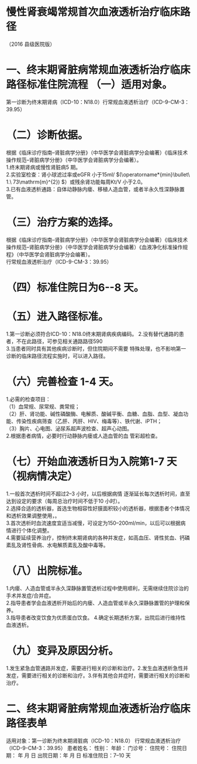 # 慢性肾衰竭常规首次血液透析治疗临床路径  
（2016 县级医院版）  
# 一、终末期肾脏病常规血液透析治疗临床路径标准住院流程 （一）适用对象。  
第一诊断为终末期肾病（ICD-10：N18.0）行常规血液透析治疗（ICD-9-CM-3：39.95）  
# （二）诊断依据。  
根据《临床诊疗指南–肾脏病学分册》（中华医学会肾脏病学分会编著）《临床技术操作规范–肾脏病学分册》（中华医学会肾脏病学分会编著）。  
1.终末期肾病或慢性肾脏病5 期。  
2.实验室检查：肾小球滤过率或eGFR 小于15ml/ $(\operatorname*{min}\bullet\ 1.\ 73\mathrm{m}^{2}) $）或残余肾功能每周Kt/V 小于2.0。  
3.已有血液透析通路：自体动静脉内瘘、移植人造血管，或者半永久性深静脉置管。  
# （三）治疗方案的选择。  
根据《临床诊疗指南–肾脏病学分册》（中华医学会肾脏病学分会编著）《临床技术操作规范–肾脏病学分册》（中华医学会肾脏病学分会编著）《血液净化标准操作规程》（中华医学会肾脏病学分会编著）。  
行常规血液透析治疗（ICD-9-CM-3：39.95）  
# （四）标准住院日为6--8 天。  
# （五）进入路径标准。  
1.第一诊断必须符合ICD-10：N18.0终末期肾病疾病编码。 2.没有替代通路的患者，不在此路径，可参见相关通路路径590  
3.当患者同时具有其他疾病诊断时，但住院期间不需要 特殊处理，也不影响第一诊断的临床路径流程实施时，可以进入路径。  
# （六）完善检查   1-4 天。  
1.必需的检查项目：  
（1）血常规、尿常规、粪常规；  
（2）肝、肾功能、碱性磷酸酶、电解质、酸碱平衡、血糖、血脂、血型、凝血功能、传染性疾病筛查（乙肝、丙肝、HIV、梅毒等）、铁代谢、iPTH；  
（3）胸片、心电图、泌尿系超声波检查、超声心动图。  
2.根据患者病情，必要时行动静脉内瘘或人造血管的血 管彩超检查。  
# （七）开始血液透析日为入院第1-7 天（视病情决定）  
1.一般首次透析时间不超过2–3 小时，以后根据病情 逐渐延长每次透析时间，直至达到设定的要求（每周总治疗时间不低于10 小时）。  
2.选择合适的透析器，首选生物相容性好膜面积较小的透析器，根据患者个体情况和透析效果调整使用，。  
3.首次透析时血流速度宜适当减慢，可设定为150–200ml/min，以后可以根据病情进行个体化调整。  
4.需要延续营养治疗，控制终末期肾病的各种并发症，如高血压、肾性贫血、钙磷紊乱及肾性骨病、水电解质紊乱及酸中毒等。  
# （八）出院标准。  
1.内瘘、人造血管或半永久深静脉置管透析过程中使用顺利，无需继续住院诊治的手术并发症/合并症。  
2.指导患者学会血液透析开始后的内瘘、人造血管或半永久深静脉置管的护理和保养。  
3.指导患者改变饮食为优质蛋白饮食。 4.确定长期透析方案，出院后进行维持性血液透析。  
# （九）变异及原因分析。  
1.发生紧急血管通路并发症，需要进行相关的诊断和治疗。2.发生血液透析急性并发症，需要进行相关的诊断和治疗。3.伴有其他合并症时，需要进行相关的诊断和治疗。  
# 二、终末期肾脏病常规血液透析治疗临床路径表单  
适用对象：第一诊断为终末期肾脏病（ICD-10：N18.0） 行常规血液透析治疗（ICD-9-CM-3：39.95） 患者姓名：  性别： 年龄： 门诊号：   住院号： 住院日期：  年 月 日  出院日期：年 月 日  标准住院日：7–10 天  
